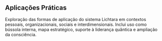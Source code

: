 ## Aplicações Práticas

Exploração das formas de aplicação do sistema Lichtara em contextos pessoais, organizacionais, sociais e interdimensionais. Inclui uso como bússola interna, mapa estratégico, suporte à liderança quântica e ampliação da consciência.